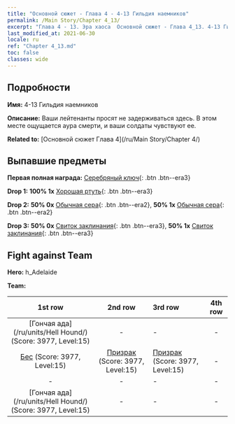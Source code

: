 ```yaml
---
title: "Основной сюжет - Глава 4 - 4-13 Гильдия наемников"
permalink: /Main Story/Chapter 4_13/
excerpt: "Глава 4 - 13. Эра хаоса  Основной сюжет - Глава 4_13. 4-13 Гильдия наемников"
last_modified_at: 2021-06-30
locale: ru
ref: "Chapter 4_13.md"
toc: false
classes: wide
---
```


## Подробности

 **Имя:** 4-13 Гильдия наемников

 **Описание:** Ваши лейтенанты просят не задерживаться здесь. В этом месте ощущается аура смерти, и ваши солдаты чувствуют ее.

 **Related to:** [Основной сюжет Глава 4](/ru/Main Story/Chapter 4/)

## Выпавшие предметы

 **Первая полная награда:** [Серебряный ключ](/ItemsRU/con_693/){: .btn .btn--era3}

 **Drop 1:** **100% 1x** [Хорошая ртуть](/ItemsRU/mat_14/){: .btn .btn--era3}

 **Drop 2:** **50% 0x** [Обычная сера](/ItemsRU/mat_9/){: .btn .btn--era2}, **50% 1x** [Обычная сера](/ItemsRU/mat_9/){: .btn .btn--era2}

 **Drop 3:** **50% 0x** [Свиток заклинания](/ItemsRU/con_694/){: .btn .btn--era3}, **50% 1x** [Свиток заклинания](/ItemsRU/con_694/){: .btn .btn--era3}


## Fight against Team
 **Hero:** h_Adelaide

 **Team:**


  | 1st row | 2nd row | 3rd row | 4th row |
  |:----:|:----:|:----|:----:|
  | [Гончая ада](/ru/units/Hell Hound/) (Score: 3977, Level:15)  | - | - | - |
  | [Бес](/ru/units/Imp/) (Score: 3977, Level:15)  | [Призрак](/ru/units/Wight/) (Score: 3977, Level:15)  | [Призрак](/ru/units/Wight/) (Score: 3977, Level:15)  | - |
  | - | - | - | - |
  | [Гончая ада](/ru/units/Hell Hound/) (Score: 3977, Level:15)  | - | - | - |


